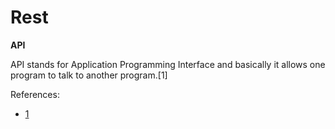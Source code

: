 # Rest

**API**

API stands for Application Programming Interface and basically it allows one program to talk to another program.[1]

References:
- [1](https://www.youtube.com/watch?v=7YcW25PHnAA)
